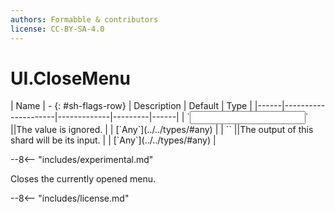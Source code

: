 ```yaml
---
authors: Formabble & contributors
license: CC-BY-SA-4.0
---
```



# UI.CloseMenu

<div class="sh-parameters" markdown="1">
| Name | - {: #sh-flags-row} | Description | Default | Type |
|------|---------------------|-------------|---------|------|
| `<input>` ||The value is ignored. | | [`Any`](../../types/#any) |
| `<output>` ||The output of this shard will be its input. | | [`Any`](../../types/#any) |

</div>

--8<-- "includes/experimental.md"

Closes the currently opened menu.

--8<-- "includes/license.md"

